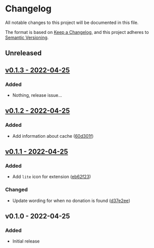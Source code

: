 # Changelog

All notable changes to this project will be documented in this file.

The format is based on [Keep a Changelog](https://keepachangelog.com), and this project adheres to [Semantic Versioning](https://semver.org).

## Unreleased

## [v0.1.3 - 2022-04-25](https://github.com/owenvoke/easyfundraising-lite/compare/v0.1.2...v0.1.3)

### Added
- Nothing, release issue...

## [v0.1.2 - 2022-04-25](https://github.com/owenvoke/easyfundraising-lite/compare/v0.1.1...v0.1.2)

### Added
- Add information about cache ([60d301f](https://github.com/owenvoke/easyfundraising-lite/commit/60d301f5443d528b8c2b61285c9c39f53c3987f6))

## [v0.1.1 - 2022-04-25](https://github.com/owenvoke/easyfundraising-lite/compare/v0.1.0...v0.1.1)

### Added
- Add `lite` icon for extension ([eb62f23](https://github.com/owenvoke/easyfundraising-lite/commit/eb62f231f32ba29df480ac83d33d944d2bfaad0f))

### Changed
- Update wording for when no donation is found ([d37e2ee](https://github.com/owenvoke/easyfundraising-lite/commit/d37e2eefb38f304691e2cf2eae26cad27e42d23a))

## v0.1.0 - 2022-04-25

### Added
- Initial release
